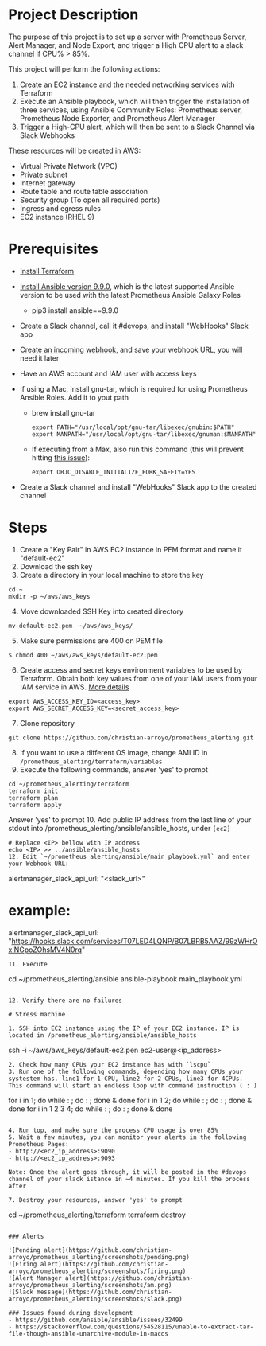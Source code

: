 # Project Description

The purpose of this project is to set up a server with Prometheus Server, Alert Manager, and Node Export, and trigger a High CPU alert to a slack channel if CPU% > 85%.

This project will perform the following actions:

1. Create an EC2 instance and the needed networking services with Terraform
2. Execute an Ansible playbook, which will then trigger the installation of three services, using Ansible Community Roles: Prometheus server, Prometheus Node Exporter, and Prometheus Alert Manager
3. Trigger a High-CPU alert, which will then be sent to a Slack Channel via Slack Webhooks

These resources will be created in AWS:
- Virtual Private Network (VPC)
- Private subnet
- Internet gateway
- Route table and route table association
- Security group (To open all required ports)
- Ingress and egress rules
- EC2 instance (RHEL 9)

# Prerequisites
- [Install Terraform](https://developer.hashicorp.com/terraform/install)
- [Install Ansible version 9.9.0](https://docs.ansible.com/ansible/latest/installation_guide/intro_installation.html), which is the latest supported Ansible version to be used with the latest Prometheus Ansible Galaxy Roles
    - pip3 install ansible==9.9.0 
- Create a Slack channel, call it #devops, and install "WebHooks" Slack app
- [Create an incoming webhook](https://api.slack.com/messaging/webhooks), and save your webhook URL, you will need it later
- Have an AWS account and IAM user with access keys
- If using a Mac, install gnu-tar, which is required for using Prometheus Ansible Roles. Add it to yout path
    - brew install gnu-tar
        ```
        export PATH="/usr/local/opt/gnu-tar/libexec/gnubin:$PATH" export MANPATH="/usr/local/opt/gnu-tar/libexec/gnuman:$MANPATH"
        ```
    - If executing from a Max, also run this command (this will prevent hitting [this issue](https://github.com/ansible/ansible/issues/32499)):
        ```
        export OBJC_DISABLE_INITIALIZE_FORK_SAFETY=YES
        ```

- Create a Slack channel and install "WebHooks" Slack app to the created channel


# Steps

1. Create a "Key Pair" in AWS EC2 instance in PEM format and name it "default-ec2"
2. Download the ssh key
3. Create a directory in your local machine to store the key 
```
cd ~
mkdir -p ~/aws/aws_keys
```
4. Move downloaded SSH Key into created directory
```
mv default-ec2.pem  ~/aws/aws_keys/
```
5. Make sure permissions are 400 on PEM file
```
$ chmod 400 ~/aws/aws_keys/default-ec2.pem
```
6. Create access and secret keys environment variables to be used by Terraform. Obtain both key values from one of your IAM users from your IAM service in AWS. [More details](https://docs.aws.amazon.com/cli/v1/userguide/cli-configure-envvars.html)
```
export AWS_ACCESS_KEY_ID=<access_key>
export AWS_SECRET_ACCESS_KEY=<secret_access_key>
```
7. Clone repository
```
git clone https://github.com/christian-arroyo/prometheus_alerting.git
```

8. If you want to use a different OS image, change AMI ID in `/prometheus_alerting/terraform/variables`
9. Execute the following commands, answer 'yes' to prompt
```
cd ~/prometheus_alerting/terraform
terraform init
terraform plan
terraform apply
```
Answer 'yes' to prompt
10. Add public IP address from the last line of your stdout into /prometheus_alerting/ansible/ansible_hosts, under `[ec2]`
```
# Replace <IP> bellow with IP address
echo <IP> >> ../ansible/ansible_hosts
12. Edit `~/prometheus_alerting/ansible/main_playbook.yml` and enter your Webhook URL:
```
alertmanager_slack_api_url: "<slack_url>"
# example:
alertmanager_slack_api_url: "https://hooks.slack.com/services/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"
```
11. Execute
```
cd ~/prometheus_alerting/ansible
ansible-playbook main_playbook.yml
```

12. Verify there are no failures

# Stress machine

1. SSH into EC2 instance using the IP of your EC2 instance. IP is located in /prometheus_alerting/ansible/ansible_hosts
```
ssh -i ~/aws/aws_keys/default-ec2.pen ec2-user@<ip_address>
```
2. Check how many CPUs your EC2 instance has with `lscpu`
3. Run one of the following commands, depending how many CPUs your systestem has. line1 for 1 CPU, line2 for 2 CPUs, line3 for 4CPUs. This command will start an endless loop with command instruction ( : )
```
for i in 1; do while : ; do : ; done & done
for i in 1 2; do while : ; do : ; done & done
for i in 1 2 3 4; do while : ; do : ; done & done
```

4. Run top, and make sure the process CPU usage is over 85%
5. Wait a few minutes, you can monitor your alerts in the following Prometheus Pages:
- http://<ec2_ip_address>:9090 
- http://<ec2_ip_address>:9093 

Note: Once the alert goes through, it will be posted in the #devops channel of your slack istance in ~4 minutes. If you kill the process after 

7. Destroy your resources, answer 'yes' to prompt
```
cd ~/prometheus_alerting/terraform
terraform destroy
```

### Alerts

![Pending alert](https://github.com/christian-arroyo/prometheus_alerting/screenshots/pending.png)
![Firing alert](https://github.com/christian-arroyo/prometheus_alerting/screenshots/firing.png)
![Alert Manager alert](https://github.com/christian-arroyo/prometheus_alerting/screenshots/am.png)
![Slack message](https://github.com/christian-arroyo/prometheus_alerting/screenshots/slack.png)

### Issues found during development
- https://github.com/ansible/ansible/issues/32499
- https://stackoverflow.com/questions/54528115/unable-to-extract-tar-file-though-ansible-unarchive-module-in-macos
